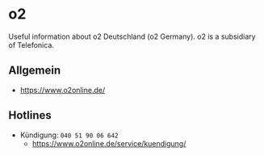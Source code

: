 # o2
Useful information about o2 Deutschland (o2 Germany). o2 is a subsidiary of Telefonica.

## Allgemein
- https://www.o2online.de/

## Hotlines
- Kündigung: `040 51 90 06 642`
  - https://www.o2online.de/service/kuendigung/
